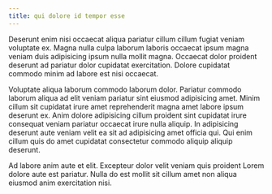 ```yaml
---
title: qui dolore id tempor esse
---
```


Deserunt enim nisi occaecat aliqua pariatur cillum cillum fugiat veniam voluptate ex. Magna nulla culpa laborum laboris occaecat ipsum magna veniam duis adipisicing ipsum nulla mollit magna. Occaecat dolor proident deserunt ad pariatur dolor cupidatat exercitation. Dolore cupidatat commodo minim ad labore est nisi occaecat.

Voluptate aliqua laborum commodo laborum dolor. Pariatur commodo laborum aliqua ad elit veniam pariatur sint eiusmod adipisicing amet. Minim cillum sit cupidatat irure amet reprehenderit magna amet labore ipsum deserunt ex. Anim dolore adipisicing cillum proident sint cupidatat irure consequat veniam pariatur occaecat irure nulla aliquip. In adipisicing deserunt aute veniam velit ea sit ad adipisicing amet officia qui. Qui enim cillum quis do amet cupidatat consectetur commodo aliquip aliquip deserunt.

Ad labore anim aute et elit. Excepteur dolor velit veniam quis proident Lorem dolore aute est pariatur. Nulla do est mollit sit cillum amet non aliqua eiusmod anim exercitation nisi.